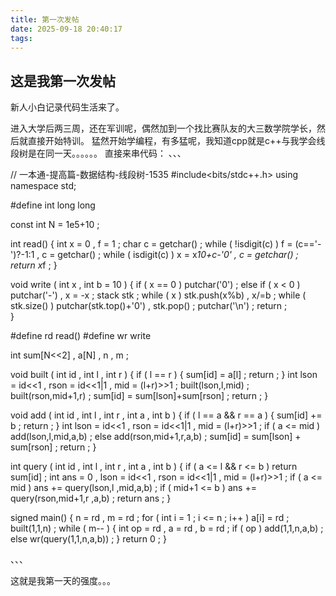 ```yaml
---
title: 第一次发帖
date: 2025-09-18 20:40:17
tags:
---
```

## 这是我第一次发帖

新人小白记录代码生活来了。


进入大学后两三周，还在军训呢，偶然加到一个找比赛队友的大三数学院学长，然后就直接开始特训。
猛然开始学编程，有多猛呢，我知道cpp就是c++与我学会线段树是在同一天。。。。。。
直接来串代码：
、、、

// 一本通-提高篇-数据结构-线段树-1535 
#include<bits/stdc++.h>
using namespace std;

#define int long long

const int N = 1e5+10 ;

int read() {
	int x = 0 , f = 1 ; char c = getchar() ; 
	while ( !isdigit(c) ) f = (c=='-')?-1:1 , c = getchar() ; 
	while ( isdigit(c) ) x = x*10+c-'0' , c = getchar() ; 
	return x*f ; 
}

void write ( int x , int b = 10 ) {
	if ( x == 0 ) putchar('0') ; 
	else if ( x < 0 ) putchar('-') , x = -x ; 
	stack <int> stk ;
	while ( x ) stk.push(x%b) , x/=b ;
	while ( stk.size() ) putchar(stk.top()+'0') , stk.pop() ; 
	putchar('\n') ; 
	return ;  
}

#define rd read()
#define wr write 

int sum[N<<2] , a[N] , n , m ; 

void built ( int id , int l , int r ) {
	if ( l == r ) { sum[id] = a[l] ; return ; }
	int lson = id<<1 , rson = id<<1|1 , mid = (l+r)>>1 ; 
	built(lson,l,mid) ; 
	built(rson,mid+1,r) ; 
	sum[id] = sum[lson]+sum[rson] ; 
	return ; 
}

void add ( int id , int l , int r , int a , int b ) {
	if ( l == a && r == a ) { sum[id] += b ;  return ; }
	int lson = id<<1 , rson = id<<1|1 , mid = (l+r)>>1 ;
	if ( a <= mid ) add(lson,l,mid,a,b) ; 
	else add(rson,mid+1,r,a,b) ; 
	sum[id] = sum[lson] + sum[rson] ; 
	return ; 
}

int query ( int id , int l , int r , int a , int b ) {
	if ( a <= l && r <= b ) return sum[id] ; 
	int ans = 0 , lson = id<<1 , rson = id<<1|1 , mid = (l+r)>>1 ;
	if (     a <= mid )   ans += query(lson,l    ,mid,a,b) ; 
	if ( mid+1 <= b   )   ans += query(rson,mid+1,r  ,a,b) ; 
	return ans ; 
}

signed main() {
	n = rd , m = rd ; 
	for ( int i = 1 ; i <= n ; i++ ) a[i] = rd ;
	built(1,1,n) ; 
	while ( m-- ) {
		int op = rd , a = rd , b = rd ; 
		if ( op ) add(1,1,n,a,b) ; 
		else wr(query(1,1,n,a,b)) ; 
	} 
	return 0 ; 
}



、、、

这就是我第一天的强度。。。









